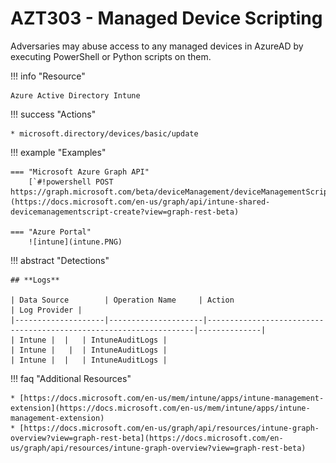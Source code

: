 # AZT303 - Managed Device Scripting

Adversaries may abuse access to any managed devices in AzureAD by executing PowerShell or Python scripts on them.

!!! info "Resource"

	Azure Active Directory Intune

!!! success "Actions" 

	* microsoft.directory/devices/basic/update

!!! example "Examples"
	
    === "Microsoft Azure Graph API"	
		[`#!powershell POST https://graph.microsoft.com/beta/deviceManagement/deviceManagementScripts`](https://docs.microsoft.com/en-us/graph/api/intune-shared-devicemanagementscript-create?view=graph-rest-beta)

    === "Azure Portal"
    	![intune](intune.PNG)

 
!!! abstract "Detections"

	## **Logs** 

    | Data Source        | Operation Name     | Action                                                            | Log Provider |
    |--------------------|---------------------|-------------------------------------------------------------------|--------------|
	| Intune |  | 	| IntuneAuditLogs |
	| Intune | 	 | 	| IntuneAuditLogs |
	| Intune |  | 	| IntuneAuditLogs |

!!! faq "Additional Resources"

	* [https://docs.microsoft.com/en-us/mem/intune/apps/intune-management-extension](https://docs.microsoft.com/en-us/mem/intune/apps/intune-management-extension)
	* [https://docs.microsoft.com/en-us/graph/api/resources/intune-graph-overview?view=graph-rest-beta](https://docs.microsoft.com/en-us/graph/api/resources/intune-graph-overview?view=graph-rest-beta)
